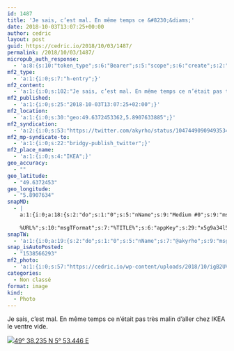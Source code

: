 ```yaml
---
id: 1487
title: 'Je sais, c’est mal. En même temps ce &#8230;&diams;'
date: 2018-10-03T13:07:25+00:00
author: cedric
layout: post
guid: https://cedric.io/2018/10/03/1487/
permalink: /2018/10/03/1487/
micropub_auth_response:
  - 'a:8:{s:10:"token_type";s:6:"Bearer";s:5:"scope";s:6:"create";s:2:"me";s:18:"https://cedric.io/";s:9:"issued_by";s:45:"https://cedric.io/wp-json/indieauth/1.0/token";s:9:"client_id";s:24:"https://ownyourgram.com/";s:9:"issued_at";i:1538566234;s:4:"user";i:1;s:13:"last_accessed";i:1538566292;}'
mf2_type:
  - 'a:1:{i:0;s:7:"h-entry";}'
mf2_content:
  - 'a:1:{i:0;s:102:"Je sais, c’est mal. En même temps ce n’était pas très malin d’aller chez IKEA le ventre vide.";}'
mf2_published:
  - 'a:1:{i:0;s:25:"2018-10-03T13:07:25+02:00";}'
mf2_location:
  - 'a:1:{i:0;s:30:"geo:49.6372453362,5.8907633885";}'
mf2_syndication:
  - 'a:2:{i:0;s:53:"https://twitter.com/akyrho/status/1047449090949353472";i:1;s:40:"https://www.instagram.com/p/Bod_ys8lRNJ/";}'
mf2_mp-syndicate-to:
  - 'a:1:{i:0;s:22:"bridgy-publish_twitter";}'
mf2_place_name:
  - 'a:1:{i:0;s:4:"IKEA";}'
geo_accuracy:
  - ""
geo_latitude:
  - "49.6372453"
geo_longitude:
  - "5.8907634"
snapMD:
  - |
    a:1:{i:0;a:18:{s:2:"do";s:1:"0";s:5:"nName";s:9:"Medium #0";s:9:"msgFormat";s:19:"%FULLTEXT%
    
    %URL%";s:10:"msgTFormat";s:7:"%TITLE%";s:6:"appKey";s:29:"x5g9a34l5z294i5y2q284e4g54454";s:6:"appSec";s:85:"d3h0a44e4s2b4i5u2r234m5f5b4v2l5q2a444h574347464a454x2w20374447494c484b4w2c464f5u2d4z2";s:8:"inclTags";s:1:"1";s:7:"fltrsOn";i:0;s:5:"fltrs";a:0:{}s:7:"proxyOn";i:0;s:7:"useSURL";i:0;s:1:"v";i:350;s:4:"publ";s:1:"0";s:11:"accessToken";s:65:"2353413aa5437433e5648ccf74a16119308317c52d1a24d8ed99f26add037528a";s:12:"appAppUserID";s:65:"104b21fd8da79171a6e7bf800d03b4b761204f242935e05d2d86850a6b1635f77";s:14:"appAppUserName";s:26:"Cédric Bousmanne (akyrho)";s:13:"appAppUserURL";s:26:"https://medium.com/@akyrho";s:7:"pubList";a:0:{}}}
snapTW:
  - 'a:1:{i:0;a:19:{s:2:"do";s:1:"0";s:5:"nName";s:7:"@akyrho";s:9:"msgFormat";s:26:"%TITLE%. %EXCERPT% - %URL%";s:6:"appKey";s:55:"x5g9a8325v2y475r3c4m48584n53446p423r3r5u3e356j5j3k4r2p3";s:6:"appSec";s:105:"d3h0a94o46415u594v3q5l5n5l4r4x474x4j484o473u4i5w2m4k494z2k344n306n5r3l5v2s554p4n3p3k45495c3z4v4d3m3u5w525";s:7:"fltrsOn";i:0;s:5:"fltrs";a:0:{}s:7:"proxyOn";i:0;s:7:"useSURL";i:0;s:1:"v";i:350;s:5:"twURL";s:25:"http://twitter.com/akyrho";s:11:"accessToken";s:50:"6678782-Eyg60SCeh7762DEIsYtTPD5GVeOuSN8ATMdF2Lpppe";s:14:"accessTokenSec";s:45:"PgGDCbcYLJnR5esZjY9ID72A33mUNCYnQwaQTBsojSJNa";s:5:"tw140";i:0;s:10:"riComments";s:1:"1";s:11:"riCommentsM";s:1:"1";s:12:"riCommentsAA";s:1:"1";s:8:"attchImg";s:1:"1";s:9:"wpImgSize";s:4:"full";}}'
snap_isAutoPosted:
  - "1538566293"
mf2_photo:
  - 'a:1:{i:0;s:57:"https://cedric.io/wp-content/uploads/2018/10/igB2UVDD.jpg";}'
categories:
  - Non classé
format: image
kind:
  - Photo
---
```

Je sais, c’est mal. En même temps ce n’était pas très malin d’aller chez IKEA le ventre vide.

<p class="sloc-display">
  <img class="icon-location" aria-label="Location: " aria-hidden="true" src="https://cedric.io/wp-content/plugins/simple-location/location.svg" /><span class="p-location"><data class="p-latitude" value="49.637245"></data><data class="p-longitude" value="5.890763"></data><a href="https://www.openstreetmap.org/?mlat=49.6372453&mlon=5.8907634#map=13/49.6372453/5.8907634">49° 38.235 N 5° 53.446 E</a></span>
</p>